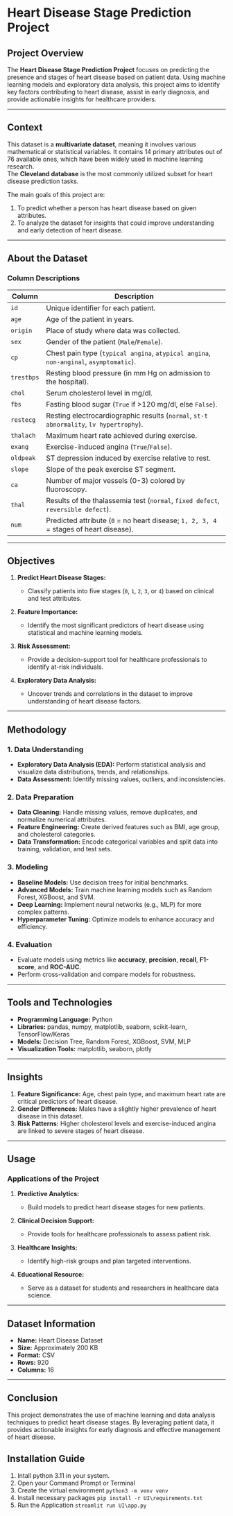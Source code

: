 # Heart Disease Stage Prediction Project  

## Project Overview  
The **Heart Disease Stage Prediction Project** focuses on predicting the presence and stages of heart disease based on patient data. Using machine learning models and exploratory data analysis, this project aims to identify key factors contributing to heart disease, assist in early diagnosis, and provide actionable insights for healthcare providers.  

---

## Context  
This dataset is a **multivariate dataset**, meaning it involves various mathematical or statistical variables. It contains 14 primary attributes out of 76 available ones, which have been widely used in machine learning research.  
The **Cleveland database** is the most commonly utilized subset for heart disease prediction tasks.  

The main goals of this project are:  
1. To predict whether a person has heart disease based on given attributes.  
2. To analyze the dataset for insights that could improve understanding and early detection of heart disease.  

---

## About the Dataset  

### Column Descriptions  

| Column     | Description                                                                                       |
|------------|---------------------------------------------------------------------------------------------------|
| `id`       | Unique identifier for each patient.                                                              |
| `age`      | Age of the patient in years.                                                                      |
| `origin`   | Place of study where data was collected.                                                          |
| `sex`      | Gender of the patient (`Male`/`Female`).                                                          |
| `cp`       | Chest pain type (`typical angina`, `atypical angina`, `non-anginal`, `asymptomatic`).              |
| `trestbps` | Resting blood pressure (in mm Hg on admission to the hospital).                                   |
| `chol`     | Serum cholesterol level in mg/dl.                                                                 |
| `fbs`      | Fasting blood sugar (`True` if >120 mg/dl, else `False`).                                          |
| `restecg`  | Resting electrocardiographic results (`normal`, `st-t abnormality`, `lv hypertrophy`).            |
| `thalach`  | Maximum heart rate achieved during exercise.                                                      |
| `exang`    | Exercise-induced angina (`True`/`False`).                                                         |
| `oldpeak`  | ST depression induced by exercise relative to rest.                                               |
| `slope`    | Slope of the peak exercise ST segment.                                                            |
| `ca`       | Number of major vessels (0-3) colored by fluoroscopy.                                             |
| `thal`     | Results of the thalassemia test (`normal`, `fixed defect`, `reversible defect`).                  |
| `num`      | Predicted attribute (`0` = no heart disease; `1, 2, 3, 4` = stages of heart disease).             |

---

## Objectives  

1. **Predict Heart Disease Stages:**  
   - Classify patients into five stages (`0`, `1`, `2`, `3`, or `4`) based on clinical and test attributes.  

2. **Feature Importance:**  
   - Identify the most significant predictors of heart disease using statistical and machine learning models.  

3. **Risk Assessment:**  
   - Provide a decision-support tool for healthcare professionals to identify at-risk individuals.  

4. **Exploratory Data Analysis:**  
   - Uncover trends and correlations in the dataset to improve understanding of heart disease factors.  

---

## Methodology  

### 1. **Data Understanding**  
   - **Exploratory Data Analysis (EDA):** Perform statistical analysis and visualize data distributions, trends, and relationships.  
   - **Data Assessment:** Identify missing values, outliers, and inconsistencies.  

### 2. **Data Preparation**  
   - **Data Cleaning:** Handle missing values, remove duplicates, and normalize numerical attributes.  
   - **Feature Engineering:** Create derived features such as BMI, age group, and cholesterol categories.  
   - **Data Transformation:** Encode categorical variables and split data into training, validation, and test sets.  

### 3. **Modeling**  
   - **Baseline Models:** Use decision trees for initial benchmarks.  
   - **Advanced Models:** Train machine learning models such as Random Forest, XGBoost, and SVM.  
   - **Deep Learning:** Implement neural networks (e.g., MLP) for more complex patterns.  
   - **Hyperparameter Tuning:** Optimize models to enhance accuracy and efficiency.  

### 4. **Evaluation**  
   - Evaluate models using metrics like **accuracy**, **precision**, **recall**, **F1-score**, and **ROC-AUC**.  
   - Perform cross-validation and compare models for robustness.  

---

## Tools and Technologies  

- **Programming Language:** Python  
- **Libraries:** pandas, numpy, matplotlib, seaborn, scikit-learn, TensorFlow/Keras  
- **Models:** Decision Tree, Random Forest, XGBoost, SVM, MLP  
- **Visualization Tools:** matplotlib, seaborn, plotly  

---

## Insights  

1. **Feature Significance:** Age, chest pain type, and maximum heart rate are critical predictors of heart disease.  
2. **Gender Differences:** Males have a slightly higher prevalence of heart disease in this dataset.  
3. **Risk Patterns:** Higher cholesterol levels and exercise-induced angina are linked to severe stages of heart disease.  

---

## Usage  

### Applications of the Project  

1. **Predictive Analytics:**  
   - Build models to predict heart disease stages for new patients.  

2. **Clinical Decision Support:**  
   - Provide tools for healthcare professionals to assess patient risk.  

3. **Healthcare Insights:**  
   - Identify high-risk groups and plan targeted interventions.  

4. **Educational Resource:**  
   - Serve as a dataset for students and researchers in healthcare data science.  

---

## Dataset Information  

- **Name:** Heart Disease Dataset  
- **Size:** Approximately 200 KB  
- **Format:** CSV  
- **Rows:** 920  
- **Columns:** 16

---

## Conclusion  

This project demonstrates the use of machine learning and data analysis techniques to predict heart disease stages. By leveraging patient data, it provides actionable insights for early diagnosis and effective management of heart disease.  

## Installation Guide

1. Intall python 3.11 in your system.
2. Open your Command Prompt or Terminal
3. Create the virtual environment `python3 -m venv venv`
4. Install necessary packages `pip install -r UI\requirements.txt`
5. Run the Application `streamlit run UI\app.py`